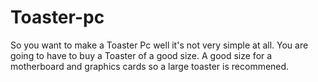 # Toaster-pc
So you want to make a Toaster Pc well it's not very simple at all. 
You are going to have to buy a Toaster of a good size. A good size for a motherboard and graphics cards so a large toaster is recommened. 
